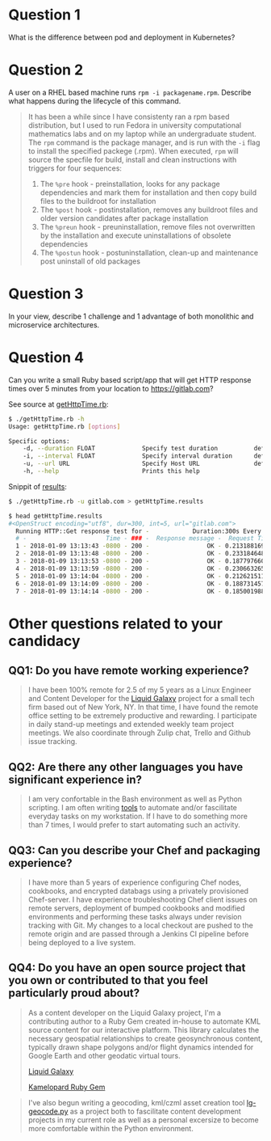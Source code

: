 # Question 1
What is the difference between pod and deployment in Kubernetes?

# Question 2
A user on a RHEL based machine runs `rpm -i packagename.rpm`. Describe what happens during the lifecycle of this command.

> It has been a while since I have consistenty ran a rpm based distribution, but I used to run Fedora in university computational mathematics labs and on my laptop while an undergraduate student.  
> The `rpm` command is the package manager, and is run with the `-i` flag to install the specified packege (.rpm).  When executed, `rpm` will source the specfile for build, install and clean instructions with triggers for four sequences:
>
> 1. The `%pre` hook - preinstallation, looks for any package dependencies and mark them for installation and then copy build files to the buildroot for installation
> 2. The `%post` hook - postinstallation, removes any buildroot files and older version candidates after package installation
> 3. The `%preun`  hook - preuninstallation, remove files not overwritten by the installation and execute uninstallations of obsolete dependencies
> 4. The `%postun` hook - postuninstallation, clean-up and maintenance  post uninstall of old packages

# Question 3
In your view, describe 1 challenge and 1 advantage of both monolithic and microservice architectures. 

# Question 4
Can you write a small Ruby based script/app that will get HTTP response times over 5 minutes from your location to https://gitlab.com?

See source at [getHttpTime.rb](getHttpTime.rb):

```bash
$ ./getHttpTime.rb -h
Usage: getHttpTime.rb [options]

Specific options:
    -d, --duration FLOAT             Specify test duration          default: 300s
    -i, --interval FLOAT             Specify interval duration      default: 5s
    -u, --url URL                    Specify Host URL               default: https://github.com
    -h, --help                       Prints this help
```

Snippit of [results](getHttpTime.results):

```bash
$ ./getHttpTime.rb -u gitlab.com > getHttpTime.results
```

```bash
$ head getHttpTime.results 
#<OpenStruct encoding="utf8", dur=300, int=5, url="gitlab.com">
  Running HTTP::Get response test for -            Duration:300s Every:5s
  # -                      Time - ### -  Response message -  Request Time
  1 - 2018-01-09 13:13:43 -0800 - 200 -                OK - 0.21318816900
  2 - 2018-01-09 13:13:48 -0800 - 200 -                OK - 0.23318464800
  3 - 2018-01-09 13:13:53 -0800 - 200 -                OK - 0.18779766000
  4 - 2018-01-09 13:13:59 -0800 - 200 -                OK - 0.23066326500
  5 - 2018-01-09 13:14:04 -0800 - 200 -                OK - 0.21262151100
  6 - 2018-01-09 13:14:09 -0800 - 200 -                OK - 0.18873145700
  7 - 2018-01-09 13:14:14 -0800 - 200 -                OK - 0.18500198800
```



# Other questions related to your candidacy

## QQ1: Do you have remote working experience?

> I have been 100% remote for 2.5 of my 5 years as a Linux Engineer and Content Developer for the [Liquid Galaxy](https://liquidgalaxy.endpoint.com)  project for a small tech firm based out of New York, NY.  In that time, I have found the remote office setting to be extremely productive and rewarding.  I participate in daily stand-up meetings and extended weekly team project meetings.  We also coordinate through Zulip chat, Trello and Github issue tracking.

## QQ2: Are there any other languages you have significant experience in?

> I am very confortable in the Bash environment as well as Python scripting.  I am often writing [tools](https://github.com/b-berry/b-berry-bin) to automate and/or fascilitate everyday tasks on my workstation.  If I have to do something more than 7 times, I would prefer to start automating such an activity.

## QQ3: Can you describe your Chef and packaging experience?

> I have more than 5 years of experience configuring Chef nodes, cookbooks, and encrypted databags using a privately provisioned Chef-server.  I have experience troubleshooting Chef client issues on remote servers, deployment of bumped cookbooks and modified environments and performing these tasks always under revision tracking with Git.  My changes to a local checkout are pushed to the remote origin and are passed through a Jenkins CI pipeline before being deployed to a live system.

## QQ4: Do you have an open source project that you own or contributed to that you feel particularly proud about?

> As a content developer on the Liquid Galaxy project, I'm a contributing author to a Ruby Gem created in-house to automate KML source content for our interactive platform.  This library calculates the necessary geospatial relationships to create geosynchronous content, typically drawn shape polygons and/or flight dynamics intended for Google Earth and other geodatic virtual tours. 
>
> [Liquid Galaxy](https://liquidgalaxy.endpoint.com "Liquid Galaxy by End Point Homepage")
>
> [Kamelopard Ruby Gem](https://rubygems.org/gems/kamelopard/versions/0.0.16 "Ruby Gems Kamelopard Page")

> I've also begun writing a geocoding, kml/czml asset creation tool [lg-geocode.py](https://github.com/b-berry/b-berry-bin/blob/master/lg-geocode.py) as a project both to fascilitate content development projects in my current role as well as a personal excersize to become more comfortable within the Python environment.
